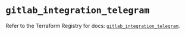 # `gitlab_integration_telegram`

Refer to the Terraform Registry for docs: [`gitlab_integration_telegram`](https://registry.terraform.io/providers/gitlabhq/gitlab/18.1.1/docs/resources/integration_telegram).

